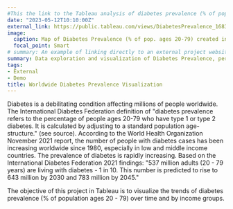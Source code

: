 ```yaml
---
#This the link to the Tableau analysis of diabetes prevalence (% of population)
date: "2023-05-12T10:10:00Z"
external_link: https://public.tableau.com/views/DiabetesPrevalence_16839571584530/Dashboard1?:language=en-US&publish=yes&:display_count=n&:origin=viz_share_link
image:
  caption: Map of Diabetes Prevalence (% of pop. ages 20-79) created in Microsoft PowerBI. March 2023. Guedem Dara
  focal_point: Smart
# summary: An example of linking directly to an external project website using `external_link`.
summary: Data exploration and visualization of Diabetes Prevalence, percent of population ages 20 to 79, by Country from 2000 - 2020.  
tags:
- External 
- Demo
title: Worldwide Diabetes Prevalence Visualization
---
```

Diabetes is a debilitating condition affecting millions of people worldwide. The International Diabetes Federation definition of "diabetes prevalence refers to the percentage of people ages 20-79 who have  type 1 or type 2 diabetes. It is calculated by adjusting to a standard population age-structure." (see source). According to the World Health Organization November 2021 report, the number of people with diabetes cases has been increasing worldwide since 1980, especially in low and middle income countries. The prevalence of diabetes is rapidly increasing. Based on the International Diabetes Federation 2021 findings: "537 million adults (20 - 79 years) are living with diabetes - 1 in 10. This number is predicted to rise to 643 million by 2030 and 783 million by 2045." 

The objective of this project in Tableau is to visualize the trends of diabetes prevalence (% of population ages 20 - 79) over time and by income groups.